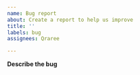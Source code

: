 ```yaml
---
name: Bug report
about: Create a report to help us improve
title: ''
labels: bug
assignees: Qraree

---
```


**Describe the bug**
